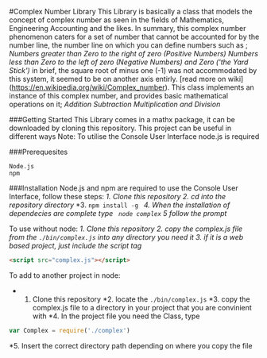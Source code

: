 #Complex Number Library
This Library is basically a class that models the concept of complex number
  as seen in the fields of Mathematics, Engineering Accounting and the likes.
  In summary, this complex number phenomenon caters for a set of number that 
  cannot be accounted for by the number line, the number line on which you can 
  define numbers such as ;
  *Numbers greater than Zero to the right of zero (Positive Numbers)*
  *Numbers less than Zero to the left of zero (Negative Numbers)*
  *and Zero ('the Yard Stick')*
  in brief, the square root of minus one (-1) was not accommodated by this system, it seemed to be on another axis entirly. [read more on wiki] (https://en.wikipedia.org/wiki/Complex_number).
  This class implements an instance of this complex number, and provides basic mathematical operations on it;
  *Addition*
  *Subtraction*
  *Multiplication*
  *and Division*

###Getting Started
This Library comes in a mathx package, it can be downloaded by cloning this repository.
This project can be useful in different ways
Note: To utilise the Console User Interface node.js is required

###Prerequesites
```
Node.js
npm
```

###Installation
Node.js and npm are required to use the Console User Interface, follow these steps:
*1. Clone this repository*
*2. cd into the repository directory*
*3. ```npm install -g ```
*4. When the installation of dependecies are complete type ``` node complex```*
*5 follow the prompt*

To use without node:
*1. Clone this repository*
*2. copy the complex.js file from the ``` ./bin/complex.js ``` into any directory you need it*
*3. if it is a web based project, just include the script tag*
```html
<script src="complex.js"></script>
```

To add to another project in node:
* 1. Clone this repository
*2. locate the ```./bin/complex.js```
*3. copy the complex.js file to a directory in your project that you are convinient with
*4. In the project file you need the Class, type
```javascript
var Complex = require('./complex')
```
*5. Insert the correct directory path depending on where you copy the file


  



